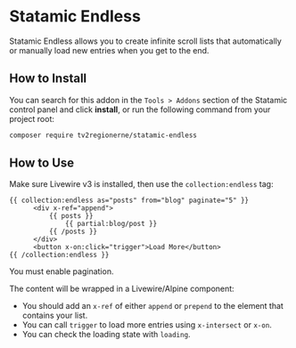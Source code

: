 # Statamic Endless

Statamic Endless allows you to create infinite scroll lists that automatically or manually load new entries when you get to the end.

## How to Install

You can search for this addon in the `Tools > Addons` section of the Statamic control panel and click **install**, or run the following command from your project root:

``` bash
composer require tv2regionerne/statamic-endless
```

## How to Use

Make sure Livewire v3 is installed, then use the `collection:endless` tag:

```antlers
{{ collection:endless as="posts" from="blog" paginate="5" }}
      <div x-ref="append">
          {{ posts }}
              {{ partial:blog/post }}
          {{ /posts }}
      </div>
      <button x-on:click="trigger">Load More</button>
{{ /collection:endless }}
```

You must enable pagination.

The content will be wrapped in a Livewire/Alpine component:

* You should add an `x-ref` of either `append` or `prepend` to the element that contains your list.
* You can call `trigger` to load more entries using `x-intersect` or `x-on`.
* You can check the loading state with `loading`.
